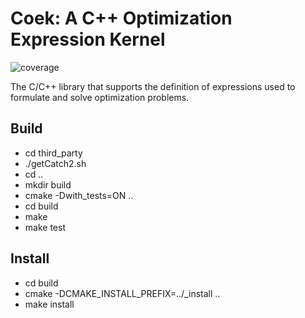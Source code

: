 # Coek: A C++ Optimization Expression Kernel

![coverage](https://gitlab.com/coopr/coek/badges/master/coverage.svg)


The C/C++ library that supports the definition of expressions used to formulate and solve optimization problems.

## Build

* cd third\_party
* ./getCatch2.sh
* cd ..
* mkdir build
* cmake -Dwith\_tests=ON ..
* cd build
* make
* make test

## Install

* cd build
* cmake -DCMAKE\_INSTALL\_PREFIX=../\_install ..
* make install

